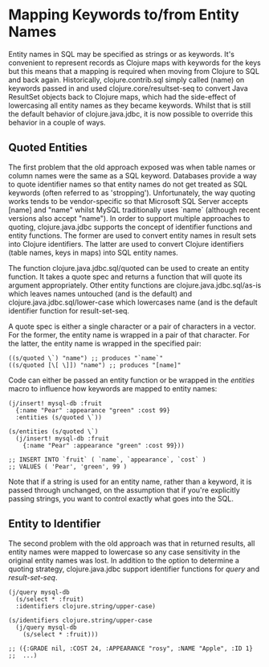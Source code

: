 # Mapping Keywords to/from Entity Names
Entity names in SQL may be specified as strings or as keywords. It's convenient to represent records as Clojure maps with keywords for the keys but this means that a mapping is required when moving from Clojure to SQL and back again. Historically, clojure.contrib.sql simply called (name) on keywords passed in and used clojure.core/resultset-seq to convert Java ResultSet objects back to Clojure maps, which had the side-effect of lowercasing all entity names as they became keywords. Whilst that is still the default behavior of clojure.java.jdbc, it is now possible to override this behavior in a couple of ways.
## Quoted Entities
The first problem that the old approach exposed was when table names or column names were the same as a SQL keyword. Databases provide a way to quote identifier names so that entity names do not get treated as SQL keywords (often referred to as 'stropping'). Unfortunately, the way quoting works tends to be vendor-specific so that Microsoft SQL Server accepts \[name\] and "name" whilst MySQL traditionally uses \`name\` (although recent versions also accept "name"). In order to support multiple approaches to quoting, clojure.java.jdbc supports the concept of identifier functions and entity functions. The former are used to convert entity names in result sets into Clojure identifiers. The latter are used to convert Clojure identifiers (table names, keys in maps) into SQL entity names.

The function clojure.java.jdbc.sql/quoted can be used to create an entity function. It takes a quote spec and returns a function that will quote its argument appropriately. Other entity functions are clojure.java.jdbc.sql/as-is which leaves names untouched (and is the default) and clojure.java.jdbc.sql/lower-case which lowercases name (and is the default identifier function for result-set-seq.

A quote spec is either a single character or a pair of characters in a vector. For the former, the entity name is wrapped in a pair of that character. For the latter, the entity name is wrapped in the specified pair:

    ((s/quoted \`) "name") ;; produces "`name`"
    ((s/quoted [\[ \]]) "name") ;; produces "[name]"

Code can either be passed an entity function or be wrapped in the *entities* macro to influence how keywords are mapped to entity names:

    (j/insert! mysql-db :fruit
      {:name "Pear" :appearance "green" :cost 99}
      :entities (s/quoted \`))
      
    (s/entities (s/quoted \`)
      (j/insert! mysql-db :fruit
        {:name "Pear" :appearance "green" :cost 99}))

    ;; INSERT INTO `fruit` ( `name`, `appearance`, `cost` )
    ;; VALUES ( 'Pear', 'green', 99 )

Note that if a string is used for an entity name, rather than a keyword, it is passed through unchanged, on the assumption that if you're explicitly passing strings, you want to control exactly what goes into the SQL.
## Entity to Identifier
The second problem with the old approach was that in returned results, all entity names were mapped to lowercase so any case sensitivity in the original entity names was lost. In addition to the option to determine a quoting strategy, clojure.java.jdbc support identifier functions for *query* and *result-set-seq*.

    (j/query mysql-db
      (s/select * :fruit)
      :identifiers clojure.string/upper-case)
    
    (s/identifiers clojure.string/upper-case
      (j/query mysql-db
        (s/select * :fruit)))
    
    ;; ({:GRADE nil, :COST 24, :APPEARANCE "rosy", :NAME "Apple", :ID 1}
    ;;  ...)
